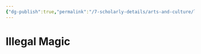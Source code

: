 ```yaml
---
{"dg-publish":true,"permalink":"/7-scholarly-details/arts-and-culture/legislation/illegal-magic/","noteIcon":""}
---
```


# Illegal Magic
